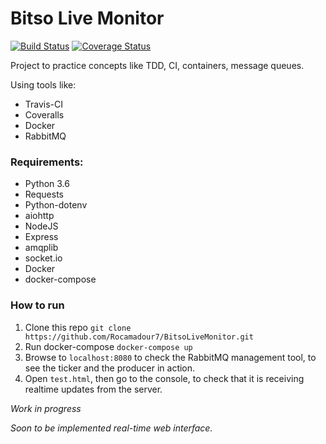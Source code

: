 # Bitso Live Monitor
[![Build Status](https://travis-ci.org/Rocamadour7/BitsoLiveMonitor.svg?branch=master)](https://travis-ci.org/Rocamadour7/BitsoLiveMonitor)
[![Coverage Status](https://coveralls.io/repos/github/Rocamadour7/BitsoLiveMonitor/badge.svg?branch=master)](https://coveralls.io/github/Rocamadour7/BitsoLiveMonitor?branch=master)

Project to practice concepts like TDD, CI, containers, message queues.

Using tools like:
* Travis-CI
* Coveralls
* Docker
* RabbitMQ

### Requirements:
* Python 3.6
* Requests
* Python-dotenv
* aiohttp
* NodeJS
* Express
* amqplib
* socket.io
* Docker
* docker-compose

### How to run

1. Clone this repo `git clone https://github.com/Rocamadour7/BitsoLiveMonitor.git`
2. Run docker-compose `docker-compose up`
3. Browse to `localhost:8080` to check the RabbitMQ management tool, to see the ticker and the producer in action.
4. Open `test.html`, then go to the console, to check that it is receiving realtime updates from the server.

*Work in progress*

*Soon to be implemented real-time web interface.*
